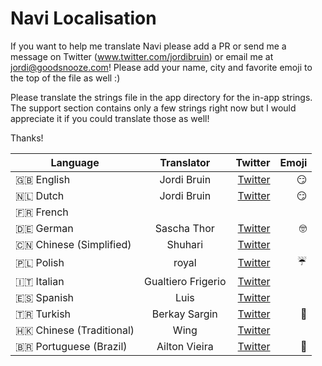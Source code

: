 # Navi Localisation

If you want to help me translate Navi please add a PR or send me a message on Twitter (www.twitter.com/jordibruin) or email me at jordi@goodsnooze.com! Please add your name, city and favorite emoji to the top of the file as well :) 

Please translate the strings file in the app directory for the in-app strings.
The support section contains only a few strings right now but I would appreciate it if you could translate those as well!

Thanks!


| Language      | Translator    | Twitter                               | Emoji |
| ------------- |:-------------:| -------------------------------------:|------:|
| 🇬🇧 English      | Jordi Bruin  | [Twitter](https://www.twitter.com)   | 😏
| 🇳🇱 Dutch      | Jordi Bruin  | [Twitter](https://www.twitter.com)   | 😏
| 🇫🇷 French      |   |   |
| 🇩🇪 German      | Sascha Thor  | [Twitter](https://www.twitter.com/stst4000)   | 🤓
| 🇨🇳 Chinese (Simplified)  | Shuhari  | [Twitter](https://www.twitter.com/shuhari)   |
| 🇵🇱 Polish      | royal  | [Twitter](https://www.twitter.com/destroystokyo)   | ☔️
| 🇮🇹 Italian      |  Gualtiero Frigerio |  [Twitter](https://www.twitter.com/gualtierofr)  |
| 🇪🇸 Spanish      | Luis | [Twitter](https://www.twitter.com/designaid_web)   | 
| 🇹🇷 Turkish | Berkay Sargin | [Twitter](https://www.twitter.com/berkaey)  | 🦄
| 🇭🇰 Chinese (Traditional) | Wing | [Twitter](https://twitter.com/WingCH2) | |
| 🇧🇷 Portuguese (Brazil) | Ailton Vieira | [Twitter](https://twitter.com/ailtonvivaz) | 🤔 |

